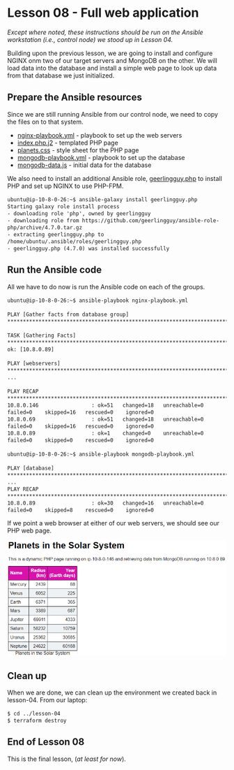 # Lesson 08 - Full web application

*Except where noted, these instructions should be run on the Ansible workstation
(i.e., control node) we stood up in Lesson 04.*

Building upon the previous lesson, we are going to install and configure NGINX
onm two of our target servers and MongoDB on the other. We will load data into
the database and install a simple web page to look up data from that database we
just initialized.

## Prepare the Ansible resources

Since we are still running Ansible from our control node, we need to copy the
files on to that system.

* [nginx-playbook.yml](./nginx-playbook.yml) - playbook to set up the web servers
* [index.php.j2](./index.php.j2) - templated PHP page
* [planets.css](./planets.css) - style sheet for the PHP page
* [mongodb-playbook.yml](./mongodb-playbook.yml) - playbook to set up the database
* [mongodb-data.js](./mongodb-data.js) - initial data for the database

We also need to install an additional Ansible role,
[geerlingguy.php](https://galaxy.ansible.com/geerlingguy/php) to install PHP and
set up NGINX to use PHP-FPM.

```console
ubuntu@ip-10-8-0-26:~$ ansible-galaxy install geerlingguy.php
Starting galaxy role install process
- downloading role 'php', owned by geerlingguy
- downloading role from https://github.com/geerlingguy/ansible-role-php/archive/4.7.0.tar.gz
- extracting geerlingguy.php to /home/ubuntu/.ansible/roles/geerlingguy.php
- geerlingguy.php (4.7.0) was installed successfully
```

## Run the Ansible code

All we have to do now is run the Ansible code on each of the groups.

```console
ubuntu@ip-10-8-0-26:~$ ansible-playbook nginx-playbook.yml

PLAY [Gather facts from database group] ********************************************************************************************

TASK [Gathering Facts] *************************************************************************************************************
ok: [10.8.0.89]

PLAY [webservers] ******************************************************************************************************************
...

PLAY RECAP *************************************************************************************************************************
10.8.0.146                 : ok=51   changed=18   unreachable=0    failed=0    skipped=16   rescued=0    ignored=0
10.8.0.69                  : ok=51   changed=18   unreachable=0    failed=0    skipped=16   rescued=0    ignored=0
10.8.0.89                  : ok=1    changed=0    unreachable=0    failed=0    skipped=0    rescued=0    ignored=0

ubuntu@ip-10-8-0-26:~$ ansible-playbook mongodb-playbook.yml 

PLAY [database] ********************************************************************************************************************
...
PLAY RECAP *************************************************************************************************************************
10.8.0.89                  : ok=30   changed=16   unreachable=0    failed=0    skipped=8    rescued=0    ignored=0
```

If we point a web browser at either of our web servers, we should see our
PHP web page.

<kbd>
  <img alt="Planets in the Solar System" src="../screenshots/planets.png"/>
</kbd>

## Clean up

When we are done, we can clean up the environment we created back in lesson-04.
From our laptop:

```console
$ cd ../lesson-04
$ terraform destroy
```

## End of Lesson 08

This is the final lesson, (*at least for now*).
